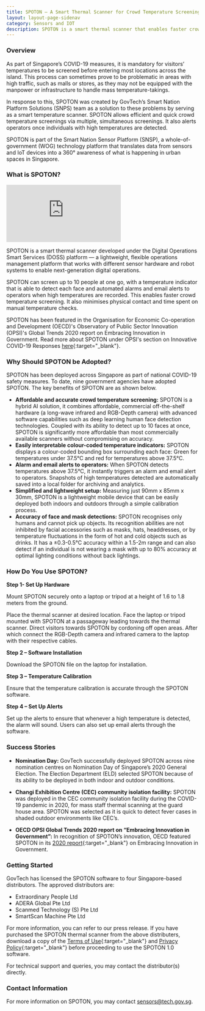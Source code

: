 ```yaml
---
title: SPOTON – A Smart Thermal Scanner for Crowd Temperature Screening
layout: layout-page-sidenav
category: Sensors and IOT
description: SPOTON is a smart thermal scanner that enables faster crowd temperature screening. Find out more.
---
```


### Overview

As part of Singapore’s COVID-19 measures, it is mandatory for visitors’ temperatures to be screened before entering most locations across the island. 
This process can sometimes prove to be problematic in areas with high traffic, such as malls or stores,  as they may not be equipped with the manpower or 
infrastructure to handle mass temperature-takings.

In response to this, SPOTON was created by GovTech’s Smart Nation Platform Solutions (SNPS) team as a solution to these problems by serving as a smart 
temperature scanner. SPOTON allows efficient and quick crowd temperature screenings via multiple, simultaneous screenings. It also alerts operators once 
individuals with high temperatures are detected. 

SPOTON is part of the Smart Nation Sensor Platform (SNSP), a whole-of-government (WOG) technology platform that translates data from sensors and IoT devices 
into a 360° awareness of what is happening in urban spaces in Singapore.

### What is SPOTON?

<iframe src="https://www.youtube.com/embed/q7LykdDqdFY?showinfo=0" frameborder="0" allow="accelerometer; autoplay; encrypted-media; gyroscope; picture-in-picture" 
allowfullscreen></iframe>

SPOTON is a smart thermal scanner developed under the Digital Operations Smart Services (DOSS) platform — a lightweight, flexible operations management platform 
that works with different sensor hardware and robot systems to enable next-generation digital operations.

SPOTON can screen up to 10 people at one go, with a temperature indicator that is able to detect each face and automated alarms and email alerts to operators 
when high temperatures are recorded. This enables faster crowd temperature screening. It also minimises physical contact and time spent on manual temperature 
checks.

SPOTON has been featured in the Organisation for Economic Co-operation and Development (OECD)'s Observatory of Public Sector Innovation (OPSI)'s Global Trends 
2020 report on Embracing Innovation in Government. Read more about SPOTON under OPSI's section on Innovative COVID-19 Responses 
[here](https://trends.oecd-opsi.org/trend-reports/innovative-covid-19-solutions/){:target="_blank"}.

### Why Should SPOTON be Adopted?

SPOTON has been deployed across Singapore as part of national COVID-19 safety measures. To date, nine government agencies have adopted SPOTON. 
The key benefits of SPOTON are as shown below. 

- **Affordable and accurate crowd temperature screening:** SPOTON is a hybrid AI solution, it combines affordable, commercial off-the-shelf hardware 
(a long-wave infrared and RGB-Depth camera) with advanced software capabilities such as deep learning human face detection technologies. Coupled with its 
ability to detect up to 10 faces at once, SPOTON is significantly more affordable than most commercially available scanners without compromising on accuracy.
- **Easily interpretable colour-coded temperature indicators:** SPOTON displays a colour-coded bounding box surrounding each face: Green for temperatures 
under 37.5°C and red for temperatures above 37.5°C.
- **Alarm and email alerts to operators:** When SPOTON detects temperatures above 37.5°C, it instantly triggers an alarm and email alert to operators. 
Snapshots of high temperatures detected are automatically saved into a local folder for archiving and analytics.
- **Simplified and lightweight setup:** Measuring just 90mm x 85mm x 30mm, SPOTON is a lightweight mobile device that can be easily deployed both indoors 
and outdoors through a simple calibration process.
- **Accuracy of face and mask detections:** SPOTON recognises only humans and cannot pick up objects. Its recognition abilities are not inhibited by facial 
accessories such as masks, hats, headdresses, or by temperature fluctuations in the form of hot and cold objects such as drinks. It has a ±0.3-0.5°C 
accuracy within a 1.5-2m range and can also detect if an individual is not wearing a mask with up to 80% accuracy at optimal lighting conditions without 
back lightings. 

### How Do You Use SPOTON?

**Step 1- Set Up Hardware**

Mount SPOTON securely onto a laptop or tripod at a height of 1.6 to 1.8 meters from the ground. 

Place the thermal scanner at desired location. Face the laptop or tripod mounted with SPOTON at a passageway leading towards the thermal scanner. Direct visitors towards SPOTON by cordoning off open areas. After which connect the RGB-Depth camera and infrared camera to the laptop with their respective cables.

**Step 2 – Software Installation**

Download the SPOTON file on the laptop for installation.

**Step 3 – Temperature Calibration**

Ensure that the temperature calibration is accurate through the SPOTON software. 

**Step 4 – Set Up Alerts**

Set up the alerts to ensure that whenever a high temperature is detected, the alarm will sound. Users can also set up email alerts through the software. 

### Success Stories

- **Nomination Day:** GovTech successfully deployed SPOTON across nine nomination centres on Nomination Day of Singapore’s 2020 General Election. The Election Department (ELD) selected SPOTON because of its ability to be deployed in both indoor and outdoor conditions.

- **Changi Exhibition Centre (CEC) community isolation facility:** SPOTON was deployed in the CEC community isolation facility during the COVID-19 pandemic in 2020, for mass staff thermal scanning at the guard house area. SPOTON was selected as it is quick to detect fever cases in shaded outdoor environments like CEC’s.

- **OECD OPSI Global Trends 2020 report on “Embracing Innovation in Government”:** In recognition of SPOTON’s innovation, OECD featured SPOTON in its [2020 report](https://trends.oecd-opsi.org/trend-reports/innovative-covid-19-solutions/#rapid-acceleration-of-digital-innovation-and-transformation){:target="_blank"} on Embracing Innovation in Government.

### Getting Started

GovTech has licensed the SPOTON software to four Singapore-based distributors. The approved distributors are:

- Extraordinary People Ltd
- ADERA Global Pte Ltd
- Scanmed Technology (S) Pte Ltd
- SmartScan Machine Pte Ltd

For more information, you can refer to our press release. If you have purchased the SPOTON thermal scanner from the above distributers, download a copy of the [Terms of Use](https://www.developer.tech.gov.sg/assets/files/SPOTON%20Licence%20(v8)(clean)_7%20Aug%202020.pdf){:target="_blank"} and 
[Privacy Policy](https://www.developer.tech.gov.sg/assets/files/Privacy%20Policy%20v%202.9_EPL%20(Final).pdf){:target="_blank"} before proceeding to use the SPOTON 1.0 software.

For technical support and queries, you may contact the distributor(s) directly.

### Contact Information

For more information on SPOTON, you may contact <sensors@tech.gov.sg>.

